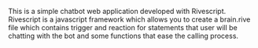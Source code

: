 This is a simple chatbot web application developed with Rivescript. Rivescript is a javascript framework which allows you to create a brain.rive 
file which contains trigger and reaction for statements that user will be chatting with the bot and some functions that ease the calling process.
